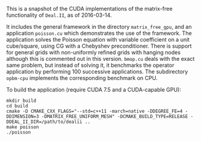This is a snapshot of the CUDA implementations of the matrix-free functionality of `Deal.II`, as of 2016-03-14.

It includes the general framework in the directory `matrix_free_gpu`, and an application `poisson.cu` which demonstrates the use of the framework. The application solves the Poisson equation with variable coefficient on a unit cube/square, using CG with a Chebyshev preconditioner. There is support for general grids with non-uniformly refined grids with hanging nodes although this is commented out in this version. `bmop.cu` deals with the exact same problem, but instead of solving it, it benchmarks the operator application by performing 100 successive applications. The subdirectory `opbm-cpu` implements the corresponding benchmark on CPU.

To build the application (require CUDA 7.5 and a CUDA-capable GPU):

    mkdir build
    cd build
    cmake -D CMAKE_CXX_FLAGS="--std=c++11 -march=native -DDEGREE_FE=4 -DDIMENSION=3 -DMATRIX_FREE_UNIFORM_MESH" -DCMAKE_BUILD_TYPE=RELEASE -DDEAL_II_DIR=/path/to/dealii ..
    make poisson
    ./poisson